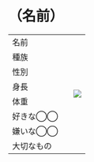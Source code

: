 # （名前）

<table>
  <tr>
    <td>名前</td><td>  </td><td rowspan=8> <img src=./Images/Template_Profile.jpg "  " </td>
  </tr>
  <tr>
    <td>種族</td><td>  </td>
  </tr>
  <tr>
    <td>性別</td><td>  </td>
  </tr>
  <tr>
    <td>身長</td><td>  </td>
  </tr>
  <tr>
    <td>体重</td><td>  </td>
  </tr>
  <tr>
    <td>好きな◯◯</td><td>  </td>
  </tr>
  <tr>
    <td>嫌いな◯◯</td><td>  </td>
  </tr>
  <tr>
    <td>大切なもの</td><td>  </td>
  </tr>
</table>
